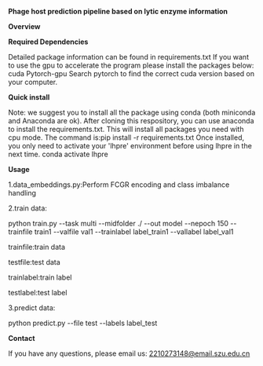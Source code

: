 **Phage host prediction pipeline based on lytic enzyme information**

**Overview**

**Required Dependencies**

Detailed package information can be found in requirements.txt
If you want to use the gpu to accelerate the program please install the packages below:
cuda
Pytorch-gpu
Search pytorch to find the correct cuda version based on your computer.

**Quick install**

Note: we suggest you to install all the package using conda (both miniconda and Anaconda are ok).
After cloning this respository, you can use anaconda to install the requirements.txt. This will install all packages you need with cpu mode. The command is:pip install -r requirements.txt
Once installed, you only need to activate your 'lhpre' environment before using lhpre in the next time.
conda activate lhpre

**Usage**

1.data_embeddings.py:Perform FCGR encoding and class imbalance handling

2.train data:

python train.py --task multi --midfolder ./ --out model --nepoch 150 --trainfile train1 --valfile val1 --trainlabel label_train1 --vallabel label_val1

trainfile:train data

testfile:test data

trainlabel:train label

testlabel:test label

3.predict data:

python predict.py --file test --labels label_test

**Contact**

If you have any questions, please email us: 2210273148@email.szu.edu.cn


